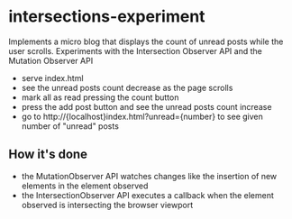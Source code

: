# intersections-experiment

Implements a micro blog that displays the count of unread posts while the user scrolls. Experiments with the Intersection Observer API and the Mutation Observer API

- serve index.html
- see the unread posts count decrease as the page scrolls
- mark all as read pressing the count button
- press the add post button and see the unread posts count increase
- go to http://{localhost}index.html?unread={number} to see given number of "unread" posts


## How it's done

- the MutationObserver API watches changes like the insertion of new elements in the element observed
- the IntersectionObserver API executes a callback when the element observed is intersecting the browser viewport